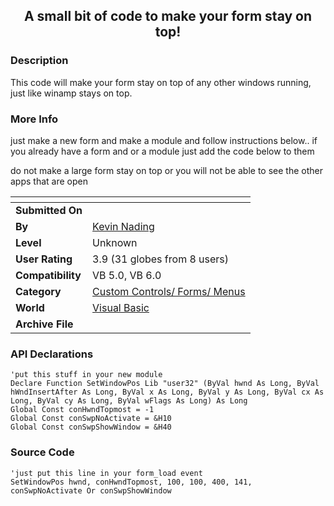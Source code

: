 ﻿<div align="center">

## A small bit of code to make your form stay on top\!


</div>

### Description

This code will make your form stay on top of any other windows running, just like winamp stays on top.
 
### More Info
 
just make a new form and make a module and follow instructions below.. if you already have a form and or a module just add the code below to them

do not make a large form stay on top or you will not be able to see the other apps that are open


<span>             |<span>
---                |---
**Submitted On**   |
**By**             |[Kevin Nading](https://github.com/Planet-Source-Code/PSCIndex/blob/master/ByAuthor/kevin-nading.md)
**Level**          |Unknown
**User Rating**    |3.9 (31 globes from 8 users)
**Compatibility**  |VB 5\.0, VB 6\.0
**Category**       |[Custom Controls/ Forms/  Menus](https://github.com/Planet-Source-Code/PSCIndex/blob/master/ByCategory/custom-controls-forms-menus__1-4.md)
**World**          |[Visual Basic](https://github.com/Planet-Source-Code/PSCIndex/blob/master/ByWorld/visual-basic.md)
**Archive File**   |[](https://github.com/Planet-Source-Code/kevin-nading-a-small-bit-of-code-to-make-your-form-stay-on-top__1-2875/archive/master.zip)

### API Declarations

```
'put this stuff in your new module
Declare Function SetWindowPos Lib "user32" (ByVal hwnd As Long, ByVal hWndInsertAfter As Long, ByVal x As Long, ByVal y As Long, ByVal cx As Long, ByVal cy As Long, ByVal wFlags As Long) As Long
Global Const conHwndTopmost = -1
Global Const conSwpNoActivate = &H10
Global Const conSwpShowWindow = &H40
```


### Source Code

```
'just put this line in your form_load event
SetWindowPos hwnd, conHwndTopmost, 100, 100, 400, 141, conSwpNoActivate Or conSwpShowWindow
```

